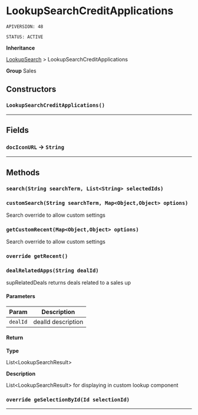 # LookupSearchCreditApplications

`APIVERSION: 48`

`STATUS: ACTIVE`



**Inheritance**

[LookupSearch](../Miscellaneous/LookupSearch.md)
 &gt; 
LookupSearchCreditApplications


**Group** Sales

## Constructors
### `LookupSearchCreditApplications()`
---
## Fields

### `docIconURL` → `String`


---
## Methods
### `search(String searchTerm, List<String> selectedIds)`
### `customSearch(String searchTerm, Map<Object,Object> options)`

Search override to allow custom settings

### `getCustomRecent(Map<Object,Object> options)`

Search override to allow custom settings

### `override getRecent()`
### `dealRelatedApps(String dealId)`

supRelatedDeals returns deals related to a sales up

#### Parameters

|Param|Description|
|---|---|
|`dealId`|dealId description|

#### Return

**Type**

List&lt;LookupSearchResult&gt;

**Description**

List&lt;LookupSearchResult&gt; for displaying in custom lookup component

### `override geSelectionById(Id selectionId)`
---
